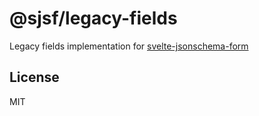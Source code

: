 # @sjsf/legacy-fields

Legacy fields implementation for [svelte-jsonschema-form](https://github.com/x0k/svelte-jsonschema-form)

## License

MIT
